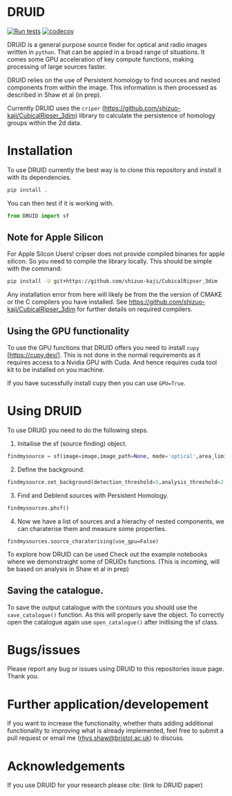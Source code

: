 # DRUID
[![Run tests](https://github.com/RhysAlfShaw/DRUID/actions/workflows/pytest.yaml/badge.svg)](https://github.com/RhysAlfShaw/DRUID/actions/workflows/pytest.yaml)
[![codecov](https://codecov.io/gh/RhysAlfShaw/DRUID/graph/badge.svg?token=C4KD4C6IXA)](https://codecov.io/gh/RhysAlfShaw/DRUID)

DRUID is a general purpose source finder for optical and radio images written in `python`. That can be appied in a broad range of situations. It comes some GPU acceleration of key compute functions, making processing of large sources faster.

DRUID relies on the use of Persistent homology to find sources and nested components from within the image. This information is then processed as described in Shaw et al (in prep). 

Currently DRUID uses the `criper` (https://github.com/shizuo-kaji/CubicalRipser_3dim) library to calculate the persistence of homology groups within the 2d data.

# Installation

To use DRUID currently the best way is to clone this repository and install it with its dependencies.

```bash
pip install .
```

You can then test if it is working with.

```python
from DRUID import sf
```
## Note for Apple Silicon

For Apple Silcon Users! cripser does not provide compiled binaries for apple silicon. So you need to compile the library locally. This should be simple with the command:

```bash
pip install -U git+https://github.com/shizuo-kaji/CubicalRipser_3dim
```

Any installation error from here will likely be from the the version of CMAKE or the C compilers you have installed. See https://github.com/shizuo-kaji/CubicalRipser_3dim for further details on required compilers.

## Using the GPU functionality

To use the GPU functions that DRUID offers you need to install `cupy` [https://cupy.dev/].
This is not done in the normal requirements as it requires access to a Nvidia GPU with Cuda. And hence requires cuda tool kit to be installed on you machine.

If you have sucessfully install cupy then you can use `GPU=True`.

# Using DRUID

To use DRUID you need to do the following steps.

1. Initailise the sf (source finding) object.
```python
findmysource = sf(image=image,image_path=None, mode='optical',area_limit=5,GPU=True, header=header)
```
2. Define the background.
```python
findmysource.set_background(detection_threshold=5,analysis_threshold=2,mode='rms')
```
3. Find and Deblend sources with Persistent Homology.
```python
findmysources.phsf()
```
4. Now we have a list of sources and a hierachy of nested components, we can charaterise them and measure some properties.

```pythons
findmysources.source_charaterising(use_gpu=False)
```

To explore how DRUID can be used Check out the example notebooks where we demonstraight some of DRUIDs functions. (This is incoming, will be based on analysis in Shaw et al in prep)

## Saving the catalogue.
To save the output catalogue with the contours you should use the ```save_catalogue()``` function. As this will properly save the object. To correctly open the catalogue again use ```open_catalogue()``` after initlising the sf class.

# Bugs/issues

Please report any bug or issues using DRUID to this repositories issue page. Thank you.

# Further application/developement

If you want to increase the functionality, whether thats adding additional functionality to improving what is already implemented, feel free to submit a pull request or email me (rhys.shaw@bristol.ac.uk) to discuss.

# Acknowledgements

If you use DRUID for your research please cite: (link to DRUID paper)